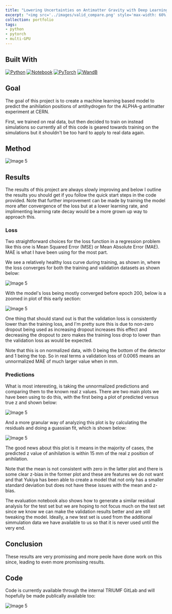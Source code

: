 ```yaml
---
title: "Lowering Uncertainties on Antimatter Gravity with Deep Learning"
excerpt: "<img src='../images/valid_compare.png' style='max-width: 60%; display: inline-block;'>"
collection: portfolio
tags:
- python
- pytorch
- multi-GPU
---
```


## Built With

[![Python][python]][python-url]
[![Notebook][notebook]][notebook-url] 
[![PyTorch][pytorch]][pytorch-url]
[![WandB][wandb]][wandb-url] 

[python]: https://img.shields.io/badge/Python-3776AB?style=for-the-badge&logo=python&logoColor=white
[python-url]: https://www.python.org/

[notebook]: https://img.shields.io/badge/Made%20with-Jupyter-orange?style=for-the-badge&logo=Jupyter
[notebook-url]: https://jupyter.org/

[wandb]: https://img.shields.io/badge/Weights_&_Biases-FFBE00?style=for-the-badge&logo=WeightsAndBiases&logoColor=white
[wandb-url]: https://wandb.ai/site

[pytorch]: https://img.shields.io/badge/PyTorch-%23EE4C2C.svg?style=for-the-badge&logo=PyTorch&logoColor=white
[pytorch-url]: https://pytorch.org/


## Goal

The goal of this project is to create a machine learning based model to predict the anihilation positions of antihydrogen for the ALPHA-g antimatter experiment at CERN.

First, we trained on real data, but then decided to train on instead simulations so currently all of this code is geared towards training on the simulations but it shouldn't be too hard to apply to real data again.

## Method

<img src="../../images/alpha_method.png" alt="Image 5" style="max-width: 100%; display: inline-block;">

## Results

The results of this project are always slowly improving and below I outline the results you should get if you follow the quick start steps in the code provided. Note that further improvement can be made by training the model more after convergence of the loss but at a lower learning rate, and implimenting learning rate decay would be a more grown up way to approach this. 


### Loss 
Two straightforward choices for the loss function in a regression problem like this one is Mean Squared Error (MSE) or Mean Absolute Error (MAE). MAE is what I have been using for the most part. 

We see a relatively healthy loss curve during training, as shown in, where the loss converges for both the training and validation datasets as shown below:

<img src="../../images/MAE_overall.png" alt="Image 5" style="max-width: 100%; display: inline-block;">

With the model's loss being mostly converged before epoch 200, below is a zoomed in plot of this early section:

<img src="../../images/MAE_atEpoch200.png" alt="Image 5" style="max-width: 100%; display: inline-block;">

One thing that should stand out is that the validation loss is consistently lower than the training loss, and I'm pretty sure this is due to non-zero dropout being used as increasing dropout increases this effect and decreasing the dropout to zero makes the training loss drop to lower than the validation loss as would be expected. 

Note that this is on normalized data, with 0 being the bottom of the detector and 1 being the top. So in real terms a validation loss of 0.0065 means an unnormalized MAE of much larger value when in mm.

### Predictions
What is most interesting, is taking the unnormalized predictions and comparing them to the known real z values. There are two main plots we have been using to do this, with the first being a plot of predicted versus true z and shown below:

<img src="../../images/valid_compare.png" alt="Image 5" style="max-width: 100%; display: inline-block;">

And a more granular way of analyzing this plot is by calculating the residuals and doing a guassian fit, which is shown below:

<img src="../../images/valid_residuals.png" alt="Image 5" style="max-width: 100%; display: inline-block;">

The good news about this plot is it means in the majority of cases, the predicted z value of anihilation is within 15 mm of the real z position of anihilation.

Note that the mean is not consistent with zero in the latter plot and there is some clear z-bias in the former plot and these are features we do not want and that Yukiya has been able to create a model that not only has a smaller standard deviation but does not have these issues with the mean and z-bias.

The evaluation notebook also shows how to generate a similar residual analysis for the test set but we are hoping to not focus much on the test set since we know we can make the validation results better and are still tweaking the model. Ideally, a new test set is used from the additional simmulation data we have available to us so that it is never used until the very end. 


## Conclusion 

These results are very promissing and more peole have done work on this since, leading to even more promissing results.


## Code

Code is currently available through the internal TRIUMF GitLab and will hopefully be made publically available too:

<img src="../../images/gitlab.png" alt="Image 5" style="max-width: 100%; display: inline-block;">